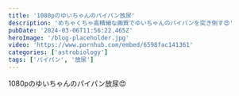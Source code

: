 ```yaml
---
title: '1080pのゆいちゃんのパイパン放尿'
description: 'めちゃくちゃ高精細な画質でゆいちゃんのパイパンを突き倒す😍'
pubDate: '2024-03-06T11:56:22.465Z'
heroImage: '/blog-placeholder.jpg'
video: 'https://www.pornhub.com/embed/6598fac141361'
categories: ['astrobiology']
tags: ['パイパン', '放尿']
---
```


1080pのゆいちゃんのパイパン放尿😍